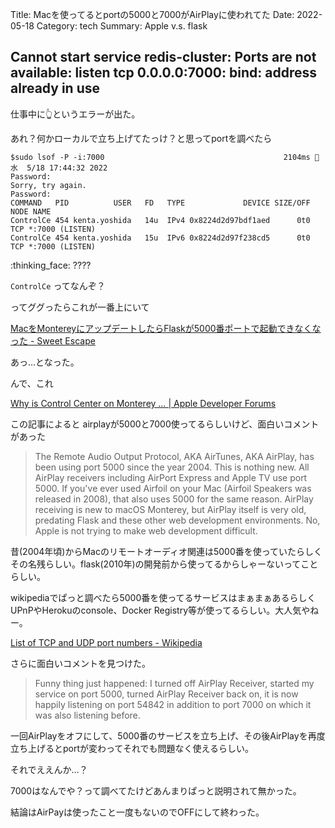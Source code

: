 Title: Macを使ってるとportの5000と7000がAirPlayに使われてた
Date: 2022-05-18
Category: tech
Summary: Apple v.s. flask

## Cannot start service redis-cluster: Ports are not available: listen tcp 0.0.0.0:7000: bind: address already in use

仕事中に👆というエラーが出た。

あれ？何かローカルで立ち上げてたっけ？と思ってportを調べたら

```shell
$sudo lsof -P -i:7000                                        2104ms  水  5/18 17:44:32 2022
Password:
Sorry, try again.
Password:
COMMAND   PID          USER   FD   TYPE             DEVICE SIZE/OFF NODE NAME
ControlCe 454 kenta.yoshida   14u  IPv4 0x8224d2d97bdf1aed      0t0  TCP *:7000 (LISTEN)
ControlCe 454 kenta.yoshida   15u  IPv6 0x8224d2d97f238cd5      0t0  TCP *:7000 (LISTEN)
```

:thinking_face: ????

`ControlCe` ってなんぞ？

ってググったらこれが一番上にいて

[MacをMontereyにアップデートしたらFlaskが5000番ポートで起動できなくなった - Sweet Escape](https://www.keisuke69.net/entry/2021/10/29/012608)

あっ…となった。

んで、これ

[Why is Control Center on Monterey … | Apple Developer Forums](https://developer.apple.com/forums/thread/682332)

この記事によると airplayが5000と7000使ってるらしいけど、面白いコメントがあった

> The Remote Audio Output Protocol, AKA AirTunes, AKA AirPlay, has been using port 5000 since the year 2004. This is nothing new. All AirPlay receivers including AirPort Express and Apple TV use port 5000. If you've ever used Airfoil on your Mac (Airfoil Speakers was released in 2008), that also uses 5000 for the same reason. AirPlay receiving is new to macOS Monterey, but AirPlay itself is very old, predating Flask and these other web development environments. No, Apple is not trying to make web development difficult.

昔(2004年頃)からMacのリモートオーディオ関連は5000番を使っていたらしくその名残らしい。flask(2010年)の開発前から使ってるからしゃーないってことらしい。

wikipediaでぱっと調べたら5000番を使ってるサービスはまぁまぁあるらしくUPnPやHerokuのconsole、Docker Registry等が使ってるらしい。大人気やねー。

[List of TCP and UDP port numbers - Wikipedia](https://en.wikipedia.org/wiki/List_of_TCP_and_UDP_port_numbers)

さらに面白いコメントを見つけた。

> Funny thing just happened: I turned off AirPlay Receiver, started my service on port 5000, turned AirPlay Receiver back on, it is now happily listening on port 54842 in addition to port 7000 on which it was also listening before.

一回AirPlayをオフにして、5000番のサービスを立ち上げ、その後AirPlayを再度立ち上げるとportが変わってそれでも問題なく使えるらしい。

それでええんか…？

7000はなんでや？って調べてたけどあんまりぱっと説明されて無かった。

結論はAirPayは使ったこと一度もないのでOFFにして終わった。
